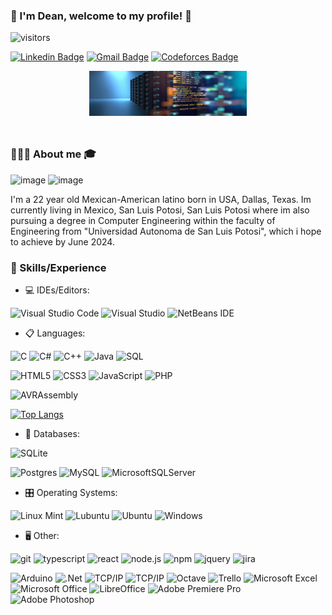 ### 👋 I'm Dean, welcome to my profile! 👋

![visitors](https://visitor-badge.glitch.me/badge?page_id=DeanHdz.visitor-badge)

[![Linkedin Badge](https://img.shields.io/badge/LinkedIn-blue?style=flat&logo=linkedin&labelColor=blue&link=https://www.linkedin.com/in/DeanHdz/)](https://www.linkedin.com/in/DeanHdz/)
[![Gmail Badge](https://img.shields.io/badge/Gmail-red?style=flat&logo=Gmail&logoColor=white&link=mailto:dean2103@gmail.com)](mailto:dean2103@gmail.com)
[![Codeforces Badge](https://img.shields.io/badge/Codeforces-445f9d?style=flat&logo=Codeforces&logoColor=white&link=https://codeforces.com/profile/dean2103)](https://codeforces.com/profile/dean2103)

<!-- -->
<div style="margin-bottom:50px" display="block" align="center">
  <img width="50%" align="center" src="Profile_banner.png" />
</div>

### 👨🏻‍💻 About me 🎓

![image](https://user-images.githubusercontent.com/76253386/211127361-39fc52af-1c48-42c2-aad1-4ea0aa4b6849.png)
![image](https://user-images.githubusercontent.com/76253386/211127394-8b310f4b-72d2-4de4-9b7e-fd9539b954d2.png)

I'm a 22 year old Mexican-American latino born in USA, Dallas, Texas. Im currently living in Mexico, San Luis Potosi, San Luis Potosi where im also pursuing a degree in Computer Engineering within the faculty of Engineering from "Universidad Autonoma de San Luis Potosi", which i hope to achieve by June 2024. 

### 💫 Skills/Experience

- 💻 IDEs/Editors:

![Visual Studio Code](https://img.shields.io/badge/Visual%20Studio%20Code-0078d7.svg?style=for-the-badge&logo=visual-studio-code&logoColor=white)
![Visual Studio](https://img.shields.io/badge/Visual%20Studio-5C2D91.svg?style=for-the-badge&logo=visual-studio&logoColor=white)
![NetBeans IDE](https://img.shields.io/badge/NetBeans_IDE-1B6AC6.svg?style=for-the-badge&logo=apache-netbeans-ide&logoColor=white)

- 📋 Languages:

![C](https://img.shields.io/badge/c-%2300599C.svg?style=for-the-badge&logo=c&logoColor=white)
![C#](https://img.shields.io/badge/c%23-%23239120.svg?style=for-the-badge&logo=c-sharp&logoColor=white)
![C++](https://img.shields.io/badge/c++-%2300599C.svg?style=for-the-badge&logo=c%2B%2B&logoColor=white)
![Java](https://img.shields.io/badge/java-%23ED8B00.svg?style=for-the-badge&logo=java&logoColor=white)
![SQL](https://img.shields.io/badge/SQL-%25A08B00.svg?style=for-the-badge&logo=sql&logoColor=white)

![HTML5](https://img.shields.io/badge/html5-%23E34F26.svg?style=for-the-badge&logo=html5&logoColor=white)
![CSS3](https://img.shields.io/badge/css3-%231572B6.svg?style=for-the-badge&logo=css3&logoColor=white)
![JavaScript](https://img.shields.io/badge/javascript-%23323330.svg?style=for-the-badge&logo=javascript&logoColor=%23F7DF1E)
![PHP](https://img.shields.io/badge/php-%23777BB4.svg?style=for-the-badge&logo=php&logoColor=white)

![AVRAssembly](https://img.shields.io/badge/AVR_Assembly-5C2D91?style=for-the-badge&logo=avr&logoColor=white)

[![Top Langs](https://github-readme-stats.vercel.app/api/top-langs/?username=DeanHdz&layout=compact)](https://github.com/anuraghazra/github-readme-stats)

- 💾 Databases:
<div>
<img src="https://img.shields.io/badge/sqlite-003B57?style=for-the-badge&logo=sqlite&logoColor=white" alt="SQLite" />
</div>

![Postgres](https://img.shields.io/badge/postgres-%23316192.svg?style=for-the-badge&logo=postgresql&logoColor=white)
![MySQL](https://img.shields.io/badge/mysql-%2300f.svg?style=for-the-badge&logo=mysql&logoColor=white)
![MicrosoftSQLServer](https://img.shields.io/badge/Microsoft%20SQL%20Server-CC2927?style=for-the-badge&logo=microsoft%20sql%20server&logoColor=white)


- 🎛️ Operating Systems:

![Linux Mint](https://img.shields.io/badge/Linux%20Mint-87CF3E?style=for-the-badge&logo=Linux%20Mint&logoColor=white)
![Lubuntu](https://img.shields.io/badge/-Lubuntu-%230065C2?style=for-the-badge&logo=lubuntu&logoColor=white)
![Ubuntu](https://img.shields.io/badge/Ubuntu-E95420?style=for-the-badge&logo=ubuntu&logoColor=white)
![Windows](https://img.shields.io/badge/Windows-0078D6?style=for-the-badge&logo=windows&logoColor=white)

- 🖥 Other:

<!-- ?style=flat&amp; -->
<div>
<img src="https://img.shields.io/badge/Git-F05032?style=for-the-badge&logo=git&logoColor=white" alt="git" />
<img src="https://img.shields.io/badge/TypeScript-3178C6?style=for-the-badge&logo=typescript&logoColor=white" alt="typescript" />
<img src="https://img.shields.io/badge/React-61DAFB?style=for-the-badge&logo=react&logoColor=black" alt="react" />
<img src="https://img.shields.io/badge/node.js-339933?style=for-the-badge&logo=node-dot-js&logoColor=white" alt="node.js" />
<img src="https://img.shields.io/badge/npm-CB3837?style=for-the-badge&logo=npm&logoColor=white" alt="npm" />
<img src="https://img.shields.io/badge/jQuery-0769AD?style=for-the-badge&logo=jquery&logoColor=white" alt="jquery" />
<img src="https://img.shields.io/badge/jira-0052CC?style=for-the-badge&logo=jira&logoColor=white" alt="jira" />
</div>

![Arduino](https://img.shields.io/badge/-Arduino-00979D?style=for-the-badge&logo=Arduino&logoColor=white)
![.Net](https://img.shields.io/badge/.NET-5C2D91?style=for-the-badge&logo=.net&logoColor=white)
![TCP/IP](https://img.shields.io/badge/-TCP/IP-000000?style=for-the-badge&amp;logo=cisco&amp;logoColor=white")
![TCP/IP](https://img.shields.io/badge/-Packet_Tracer-000000?style=for-the-badge&amp;logo=cisco&amp;logoColor=white")
![Octave](https://img.shields.io/badge/OCTAVE-darkblue?style=for-the-badge&logo=octave&logoColor=fcd683)
![Trello](https://img.shields.io/badge/Trello-%23026AA7.svg?style=for-the-badge&logo=Trello&logoColor=white)
![Microsoft Excel](https://img.shields.io/badge/Microsoft_Excel-217346?style=for-the-badge&logo=microsoft-excel&logoColor=white)
![Microsoft Office](https://img.shields.io/badge/Microsoft_Office-D83B01?style=for-the-badge&logo=microsoft-office&logoColor=white)
![LibreOffice](https://img.shields.io/badge/LibreOffice-%2318A303?style=for-the-badge&logo=LibreOffice&logoColor=white)
![Adobe Premiere Pro](https://img.shields.io/badge/Adobe%20Premiere%20Pro-9999FF.svg?style=for-the-badge&logo=Adobe%20Premiere%20Pro&logoColor=white)
![Adobe Photoshop](https://img.shields.io/badge/adobe%20photoshop-%2331A8FF.svg?style=for-the-badge&logo=adobe%20photoshop&logoColor=white)




<!--
**DeanHdz/DeanHdz** is a ✨ _special_ ✨ repository because its `README.md` (this file) appears on your GitHub profile.

Here are some ideas to get you started:

- 🔭 I’m currently working on ...
- 🌱 I’m currently learning ...
- 👯 I’m looking to collaborate on ...
- 🤔 I’m looking for help with ...
- 💬 Ask me about ...
- 📫 How to reach me: ...
- 😄 Pronouns: ...
- ⚡ Fun fact: ...
-->
